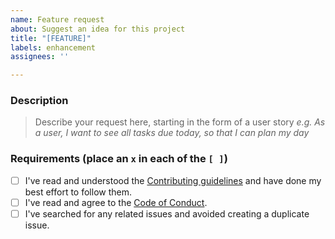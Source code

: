 ```yaml
---
name: Feature request
about: Suggest an idea for this project
title: "[FEATURE]"
labels: enhancement
assignees: ''

---
```


### Description

> Describe your request here, starting in the form of a user story _e.g. As a user, I want to see all tasks due today, so that I can plan my day_

### Requirements (place an `x` in each of the `[ ]`)
* [ ] I've read and understood the [Contributing guidelines](../CONTRIBUTING.md) and have done my best effort to follow them.
* [ ] I've read and agree to the [Code of Conduct](https://slackhq.github.io/code-of-conduct).
* [ ] I've searched for any related issues and avoided creating a duplicate issue.